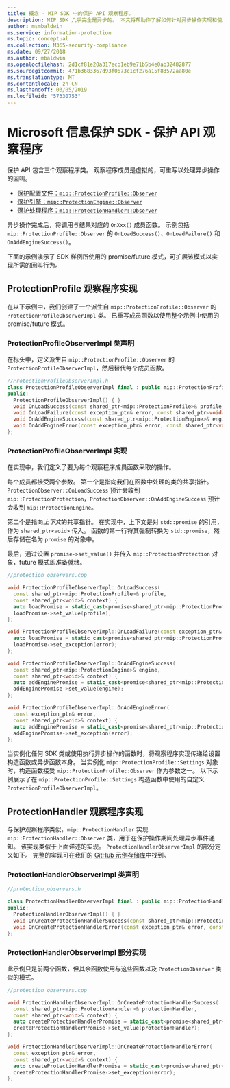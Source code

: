 ```yaml
---
title: 概念 - MIP SDK 中的保护 API 观察程序。
description: MIP SDK 几乎完全是异步的。 本文将帮助你了解如何针对异步操作实现和使用保护 API 观察程序。
author: msmbaldwin
ms.service: information-protection
ms.topic: conceptual
ms.collection: M365-security-compliance
ms.date: 09/27/2018
ms.author: mbaldwin
ms.openlocfilehash: 2d1cf81e20a317ecb1eb9e71b5b4e0ab32482877
ms.sourcegitcommit: 471b3683367d93f0673c1cf276a15f83572aa80e
ms.translationtype: MT
ms.contentlocale: zh-CN
ms.lasthandoff: 03/05/2019
ms.locfileid: "57330753"
---
```

# <a name="microsoft-information-protection-sdk---protection-api-observers"></a>Microsoft 信息保护 SDK - 保护 API 观察程序

保护 API 包含三个观察程序类。 观察程序成员是虚拟的，可重写以处理异步操作的回叫。

- [保护配置文件：`mip::ProtectionProfile::Observer`](reference/class_mip_ProtectionProfile_observer.md)
- [保护引擎：`mip::ProtectionEngine::Observer`](reference/class_mip_ProtectionEngine_observer.md)
- [保护处理程序：`mip::ProtectionHandler::Observer`](reference/class_mip_Protectionhandler_observer.md)

异步操作完成后，将调用与结果对应的 `OnXxx()` 成员函数。 示例包括 `mip::ProtectionProfile::Observer` 的 `OnLoadSuccess()`、`OnLoadFailure()` 和 `OnAddEngineSuccess()`。

下面的示例演示了 SDK 样例所使用的 promise/future 模式，可扩展该模式以实现所需的回叫行为。 

## <a name="protectionprofile-observer-implementation"></a>ProtectionProfile 观察程序实现

在以下示例中，我们创建了一个派生自 `mip::ProtectionProfile::Observer` 的 `ProtectionProfileObserverImpl` 类。 已重写成员函数以使用整个示例中使用的 promise/future 模式。

### <a name="protectionprofileobserverimpl-class-declaration"></a>ProtectionProfileObserverImpl 类声明

在标头中，定义派生自 `mip::ProtectionProfile::Observer` 的 `ProtectionProfileObserverImpl`，然后替代每个成员函数。

```cpp
//ProtectionProfileObserverImpl.h
class ProtectionProfileObserverImpl final : public mip::ProtectionProfile::Observer {
public:
  ProtectionProfileObserverImpl() { }
  void OnLoadSuccess(const shared_ptr<mip::ProtectionProfile>& profile, const shared_ptr<void>& context) override;
  void OnLoadFailure(const exception_ptr& error, const shared_ptr<void>& context) override;
  void OnAddEngineSuccess(const shared_ptr<mip::ProtectionEngine>& engine, const shared_ptr<void>& context) override;
  void OnAddEngineError(const exception_ptr& error, const shared_ptr<void>& context) override;
};
```

### <a name="protectionprofileobserverimpl-implementation"></a>ProtectionProfileObserverImpl 实现

在实现中，我们定义了要为每个观察程序成员函数采取的操作。

每个成员都接受两个参数。 第一个是指向我们在函数中处理的类的共享指针。 `ProtectionObserver::OnLoadSuccess` 预计会收到 `mip::ProtectionProtection`，`ProtectionObserver::OnAddEngineSuccess` 预计会收到 `mip::ProtectionEngine`。

第二个是指向*上下文*的共享指针。 在实现中，上下文是对 `std::promise` 的引用，作为 `shared_ptr<void>` 传入。 函数的第一行将其强制转换为 `std::promise`，然后存储在名为 `promise` 的对象中。

最后，通过设置 `promise->set_value()` 并传入 `mip::ProtectionProtection` 对象，future 模式即准备就绪。

```cpp
//protection_observers.cpp

void ProtectionProfileObserverImpl::OnLoadSuccess(
  const shared_ptr<mip::ProtectionProfile>& profile,
  const shared_ptr<void>& context) {
  auto loadPromise = static_cast<promise<shared_ptr<mip::ProtectionProfile>>*>(context.get());
  loadPromise->set_value(profile);
};

void ProtectionProfileObserverImpl::OnLoadFailure(const exception_ptr& error, const shared_ptr<void>& context) {
  auto loadPromise = static_cast<promise<shared_ptr<mip::ProtectionProfile>>*>(context.get());
  loadPromise->set_exception(error);
};

void ProtectionProfileObserverImpl::OnAddEngineSuccess(
  const shared_ptr<mip::ProtectionEngine>& engine,
  const shared_ptr<void>& context) {
  auto addEnginePromise = static_cast<promise<shared_ptr<mip::ProtectionEngine>>*>(context.get());
  addEnginePromise->set_value(engine);
};

void ProtectionProfileObserverImpl::OnAddEngineError(
  const exception_ptr& error,
  const shared_ptr<void>& context) {
  auto addEnginePromise = static_cast<promise<shared_ptr<mip::ProtectionEngine>>*>(context.get());
  addEnginePromise->set_exception(error);
};
```

当实例化任何 SDK 类或使用执行异步操作的函数时，将观察程序实现传递给设置构造函数或异步函数本身。 当实例化 `mip::ProtectionProfile::Settings` 对象时，构造函数接受 `mip::ProtectionProfile::Observer` 作为参数之一。 以下示例展示了在 `mip::ProtectionProfile::Settings` 构造函数中使用的自定义 `ProtectionProfileObserverImpl`。

## <a name="protectionhandler-observer-implementation"></a>ProtectionHandler 观察程序实现

与保护观察程序类似，`mip::ProtectionHandler` 实现 `mip::ProtectionHandler::Observer` 类，用于在保护操作期间处理异步事件通知。 该实现类似于上面详述的实现。 `ProtectionHandlerObserverImpl` 的部分定义如下。 完整的实现可在我们的 [GitHub 示例存储库](https://azure.microsoft.com/resources/samples/?sort=0&term=mip+sdk)中找到。

### <a name="protectionhandlerobserverimpl-class-declaration"></a>ProtectionHandlerObserverImpl 类声明

```cpp
//protection_observers.h

class ProtectionHandlerObserverImpl final : public mip::ProtectionHandler::Observer {
public:
  ProtectionHandlerObserverImpl() { }
  void OnCreateProtectionHandlerSuccess(const shared_ptr<mip::ProtectionHandler>& protectionHandler, const shared_ptr<void>& context) override;
  void OnCreateProtectionHandlerError(const exception_ptr& error, const shared_ptr<void>& context) override;
};
```

### <a name="protectionhandlerobserverimpl-partial-implementation"></a>ProtectionHandlerObserverImpl 部分实现

此示例只是前两个函数，但其​​余函数使用与这些函数以及 `ProtectionObserver` 类似的模式。

```cpp
//protection_observers.cpp

void ProtectionHandlerObserverImpl::OnCreateProtectionHandlerSuccess(
  const shared_ptr<mip::ProtectionHandler>& protectionHandler,
  const shared_ptr<void>& context) {
  auto createProtectionHandlerPromise = static_cast<promise<shared_ptr<mip::ProtectionHandler>>*>(context.get());
  createProtectionHandlerPromise->set_value(protectionHandler);
};

void ProtectionHandlerObserverImpl::OnCreateProtectionHandlerError(
  const exception_ptr& error,
  const shared_ptr<void>& context) {
  auto createProtectionHandlerPromise = static_cast<promise<shared_ptr<mip::ProtectionHandler>>*>(context.get());
  createProtectionHandlerPromise->set_exception(error);
};
```

